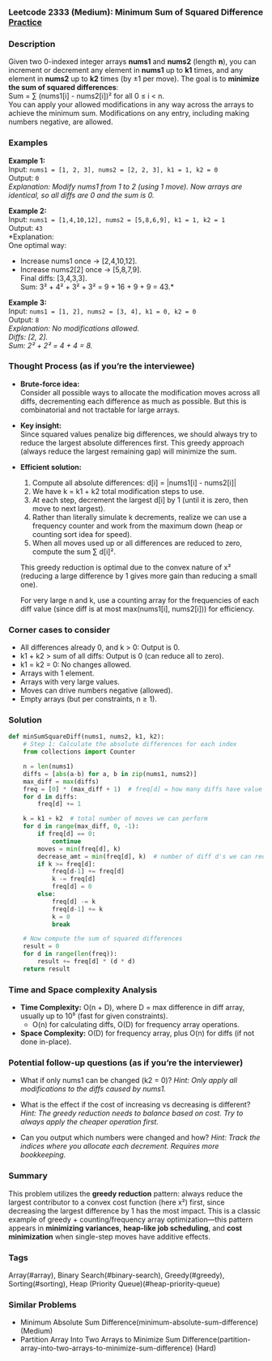 ### Leetcode 2333 (Medium): Minimum Sum of Squared Difference [Practice](https://leetcode.com/problems/minimum-sum-of-squared-difference)

### Description  
Given two 0-indexed integer arrays **nums1** and **nums2** (length **n**), you can increment or decrement any element in **nums1** up to **k1** times, and any element in **nums2** up to **k2** times (by ±1 per move). The goal is to **minimize the sum of squared differences**:  
Sum = ∑ (nums1[i] - nums2[i])² for all 0 ≤ i < n.  
You can apply your allowed modifications in any way across the arrays to achieve the minimum sum. Modifications on any entry, including making numbers negative, are allowed.

### Examples  

**Example 1:**  
Input: `nums1 = [1, 2, 3], nums2 = [2, 2, 3], k1 = 1, k2 = 0`  
Output: `0`  
*Explanation: Modify nums1 from 1 to 2 (using 1 move). Now arrays are identical, so all diffs are 0 and the sum is 0.*

**Example 2:**  
Input: `nums1 = [1,4,10,12], nums2 = [5,8,6,9], k1 = 1, k2 = 1`  
Output: `43`  
*Explanation:  
One optimal way:  
- Increase nums1 once → [2,4,10,12].  
- Increase nums2[2] once → [5,8,7,9].  
Final diffs: [3,4,3,3].  
Sum: 3² + 4² + 3² + 3² = 9 + 16 + 9 + 9 = 43.*

**Example 3:**  
Input: `nums1 = [1, 2], nums2 = [3, 4], k1 = 0, k2 = 0`  
Output: `8`  
*Explanation: No modifications allowed.  
Diffs: [2, 2].  
Sum: 2² + 2² = 4 + 4 = 8.*

### Thought Process (as if you’re the interviewee)  
- **Brute-force idea:**  
  Consider all possible ways to allocate the modification moves across all diffs, decrementing each difference as much as possible. But this is combinatorial and not tractable for large arrays.

- **Key insight:**  
  Since squared values penalize big differences, we should always try to reduce the largest absolute differences first. This greedy approach (always reduce the largest remaining gap) will minimize the sum.

- **Efficient solution:**  
  1. Compute all absolute differences: d[i] = |nums1[i] - nums2[i]|  
  2. We have k = k1 + k2 total modification steps to use.  
  3. At each step, decrement the largest d[i] by 1 (until it is zero, then move to next largest).  
  4. Rather than literally simulate k decrements, realize we can use a frequency counter and work from the maximum down (heap or counting sort idea for speed).  
  5. When all moves used up or all differences are reduced to zero, compute the sum ∑ d[i]².

  This greedy reduction is optimal due to the convex nature of x² (reducing a large difference by 1 gives more gain than reducing a small one).

  For very large n and k, use a counting array for the frequencies of each diff value (since diff is at most max(nums1[i], nums2[i])) for efficiency.

### Corner cases to consider  
- All differences already 0, and k > 0: Output is 0.
- k1 + k2 > sum of all diffs: Output is 0 (can reduce all to zero).
- k1 = k2 = 0: No changes allowed.
- Arrays with 1 element.
- Arrays with very large values.
- Moves can drive numbers negative (allowed).
- Empty arrays (but per constraints, n ≥ 1).

### Solution

```python
def minSumSquareDiff(nums1, nums2, k1, k2):
    # Step 1: Calculate the absolute differences for each index
    from collections import Counter

    n = len(nums1)
    diffs = [abs(a-b) for a, b in zip(nums1, nums2)]
    max_diff = max(diffs)
    freq = [0] * (max_diff + 1)  # freq[d] = how many diffs have value d
    for d in diffs:
        freq[d] += 1

    k = k1 + k2  # total number of moves we can perform
    for d in range(max_diff, 0, -1):
        if freq[d] == 0:
            continue
        moves = min(freq[d], k)
        decrease_amt = min(freq[d], k)  # number of diff d's we can reduce by 1
        if k >= freq[d]:
            freq[d-1] += freq[d]
            k -= freq[d]
            freq[d] = 0
        else:
            freq[d] -= k
            freq[d-1] += k
            k = 0
            break

    # Now compute the sum of squared differences
    result = 0
    for d in range(len(freq)):
        result += freq[d] * (d * d)
    return result
```

### Time and Space complexity Analysis  

- **Time Complexity:** O(n + D), where D = max difference in diff array, usually up to 10⁵ (fast for given constraints).  
  - O(n) for calculating diffs, O(D) for frequency array operations.
- **Space Complexity:** O(D) for frequency array, plus O(n) for diffs (if not done in-place).

### Potential follow-up questions (as if you’re the interviewer)  

- What if only nums1 can be changed (k2 = 0)?
  *Hint: Only apply all modifications to the diffs caused by nums1.*

- What is the effect if the cost of increasing vs decreasing is different?  
  *Hint: The greedy reduction needs to balance based on cost. Try to always apply the cheaper operation first.*

- Can you output which numbers were changed and how?
  *Hint: Track the indices where you allocate each decrement. Requires more bookkeeping.*

### Summary
This problem utilizes the **greedy reduction** pattern: always reduce the largest contributor to a convex cost function (here x²) first, since decreasing the largest difference by 1 has the most impact. This is a classic example of greedy + counting/frequency array optimization—this pattern appears in **minimizing variances**, **heap-like job scheduling**, and **cost minimization** when single-step moves have additive effects.

### Tags
Array(#array), Binary Search(#binary-search), Greedy(#greedy), Sorting(#sorting), Heap (Priority Queue)(#heap-priority-queue)

### Similar Problems
- Minimum Absolute Sum Difference(minimum-absolute-sum-difference) (Medium)
- Partition Array Into Two Arrays to Minimize Sum Difference(partition-array-into-two-arrays-to-minimize-sum-difference) (Hard)